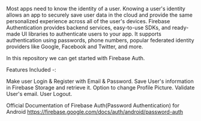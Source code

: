 Most apps need to know the identity of a user. Knowing a user's identity allows an app to securely save user data in the cloud and provide the same personalized experience across all of the user's devices.
Firebase Authentication provides backend services, easy-to-use SDKs, and ready-made UI libraries to authenticate users to your app. It supports authentication using passwords, phone numbers, popular federated identity providers like Google, Facebook and Twitter, and more.

In this repository we can get started with Firebase Auth.

Features Included -:

Make user Login & Register with Email & Password.
Save User's information in Firebase Storage and retrieve it.
Option to change Profile Picture.
Validate User's email.
User Logout.

Official Documentation of Firebase Auth(Password Authentication) for Android
https://firebase.google.com/docs/auth/android/password-auth
